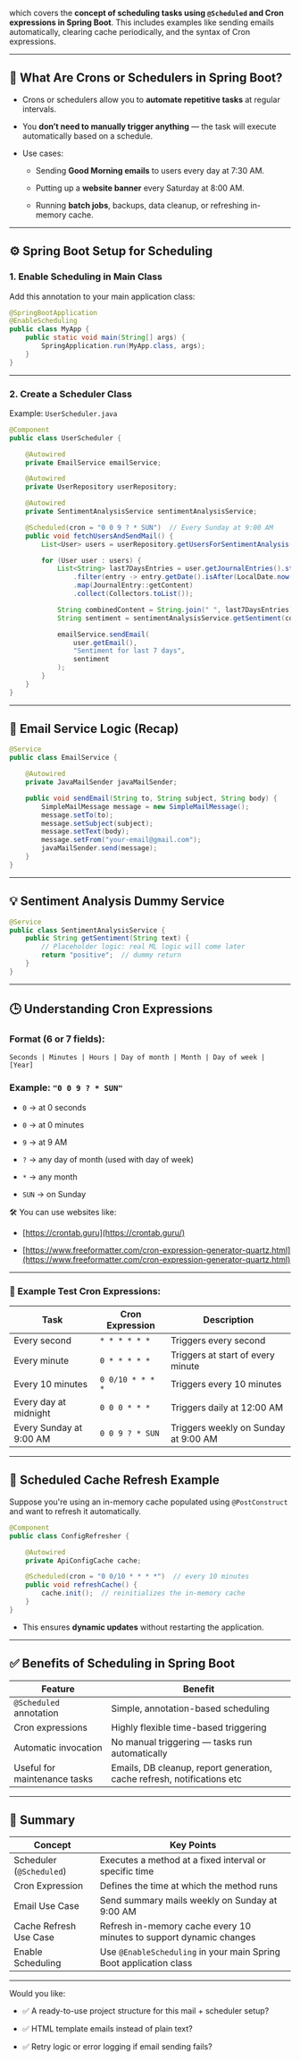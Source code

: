  which covers the **concept of scheduling tasks using `@Scheduled` and Cron expressions in Spring Boot**. This includes examples like sending emails automatically, clearing cache periodically, and the syntax of Cron expressions.

---

## 🧠 **What Are Crons or Schedulers in Spring Boot?**

- Crons or schedulers allow you to **automate repetitive tasks** at regular intervals.
    
- You **don’t need to manually trigger anything** — the task will execute automatically based on a schedule.
    
- Use cases:
    
    - Sending **Good Morning emails** to users every day at 7:30 AM.
        
    - Putting up a **website banner** every Saturday at 8:00 AM.
        
    - Running **batch jobs**, backups, data cleanup, or refreshing in-memory cache.
        

---

## ⚙️ **Spring Boot Setup for Scheduling**

### 1. **Enable Scheduling in Main Class**

Add this annotation to your main application class:

```java
@SpringBootApplication
@EnableScheduling
public class MyApp {
    public static void main(String[] args) {
        SpringApplication.run(MyApp.class, args);
    }
}
```

---

### 2. **Create a Scheduler Class**

Example: `UserScheduler.java`

```java
@Component
public class UserScheduler {

    @Autowired
    private EmailService emailService;

    @Autowired
    private UserRepository userRepository;

    @Autowired
    private SentimentAnalysisService sentimentAnalysisService;

    @Scheduled(cron = "0 0 9 ? * SUN")  // Every Sunday at 9:00 AM
    public void fetchUsersAndSendMail() {
        List<User> users = userRepository.getUsersForSentimentAnalysis();

        for (User user : users) {
            List<String> last7DaysEntries = user.getJournalEntries().stream()
                .filter(entry -> entry.getDate().isAfter(LocalDate.now().minus(7, ChronoUnit.DAYS)))
                .map(JournalEntry::getContent)
                .collect(Collectors.toList());

            String combinedContent = String.join(" ", last7DaysEntries);
            String sentiment = sentimentAnalysisService.getSentiment(combinedContent);

            emailService.sendEmail(
                user.getEmail(),
                "Sentiment for last 7 days",
                sentiment
            );
        }
    }
}
```

---

## 📨 **Email Service Logic (Recap)**

```java
@Service
public class EmailService {

    @Autowired
    private JavaMailSender javaMailSender;

    public void sendEmail(String to, String subject, String body) {
        SimpleMailMessage message = new SimpleMailMessage();
        message.setTo(to);
        message.setSubject(subject);
        message.setText(body);
        message.setFrom("your-email@gmail.com");
        javaMailSender.send(message);
    }
}
```

---

## 💡 **Sentiment Analysis Dummy Service**

```java
@Service
public class SentimentAnalysisService {
    public String getSentiment(String text) {
        // Placeholder logic: real ML logic will come later
        return "positive";  // dummy return
    }
}
```

---

## 🕒 **Understanding Cron Expressions**

### Format (6 or 7 fields):

```
Seconds | Minutes | Hours | Day of month | Month | Day of week | [Year]
```

### Example: `"0 0 9 ? * SUN"`

- `0` → at 0 seconds
    
- `0` → at 0 minutes
    
- `9` → at 9 AM
    
- `?` → any day of month (used with day of week)
    
- `*` → any month
    
- `SUN` → on Sunday
    

🛠 You can use websites like:

- [https://crontab.guru](https://crontab.guru/)
    
- [https://www.freeformatter.com/cron-expression-generator-quartz.html](https://www.freeformatter.com/cron-expression-generator-quartz.html)
    

---

### 🧪 Example Test Cron Expressions:

|Task|Cron Expression|Description|
|---|---|---|
|Every second|`* * * * * *`|Triggers every second|
|Every minute|`0 * * * * *`|Triggers at start of every minute|
|Every 10 minutes|`0 0/10 * * * *`|Triggers every 10 minutes|
|Every day at midnight|`0 0 0 * * *`|Triggers daily at 12:00 AM|
|Every Sunday at 9:00 AM|`0 0 9 ? * SUN`|Triggers weekly on Sunday at 9:00 AM|

---

## 🧼 **Scheduled Cache Refresh Example**

Suppose you're using an in-memory cache populated using `@PostConstruct` and want to refresh it automatically.

```java
@Component
public class ConfigRefresher {

    @Autowired
    private ApiConfigCache cache;

    @Scheduled(cron = "0 0/10 * * * *")  // every 10 minutes
    public void refreshCache() {
        cache.init();  // reinitializes the in-memory cache
    }
}
```

- This ensures **dynamic updates** without restarting the application.
    

---

## ✅ **Benefits of Scheduling in Spring Boot**

|Feature|Benefit|
|---|---|
|`@Scheduled` annotation|Simple, annotation-based scheduling|
|Cron expressions|Highly flexible time-based triggering|
|Automatic invocation|No manual triggering — tasks run automatically|
|Useful for maintenance tasks|Emails, DB cleanup, report generation, cache refresh, notifications etc|

---

## 🧠 **Summary**

|Concept|Key Points|
|---|---|
|Scheduler (`@Scheduled`)|Executes a method at a fixed interval or specific time|
|Cron Expression|Defines the time at which the method runs|
|Email Use Case|Send summary mails weekly on Sunday at 9:00 AM|
|Cache Refresh Use Case|Refresh in-memory cache every 10 minutes to support dynamic changes|
|Enable Scheduling|Use `@EnableScheduling` in your main Spring Boot application class|

---

Would you like:

- ✅ A ready-to-use project structure for this mail + scheduler setup?
    
- ✅ HTML template emails instead of plain text?
    
- ✅ Retry logic or error logging if email sending fails?
    

